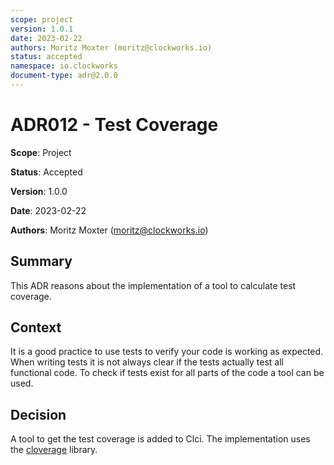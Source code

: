 ```yaml
---
scope: project
version: 1.0.1
date: 2023-02-22
authors: Moritz Moxter (moritz@clockworks.io)
status: accepted
namespace: io.clockworks
document-type: adr@2.0.0
---
```

# ADR012 - Test Coverage

**Scope**: Project

**Status**: Accepted

**Version**: 1.0.0

**Date**: 2023-02-22

**Authors**: Moritz Moxter (moritz@clockworks.io)

## Summary

This ADR reasons about the implementation of a tool to calculate test coverage.

## Context

It is a good practice to use tests to verify your code is working as expected. When writing tests it is not always clear if the tests actually test all functional code. To check if tests exist for all parts of the code a tool can be used.

## Decision

A tool to get the test coverage is added to Clci. The implementation uses the [cloverage](https://github.com/liquidz/antq) library.